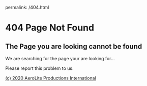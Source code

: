 permalink: /404.html

<h1> 404 Page Not Found </h1>


<h2>The Page you are looking cannot be found</h2>


<p>We are searching for the page your are looking for... </p>

<p>Please report this problem to us. <a href="mailto:aeroliteco@gmail.com"/></p>

<p>(c) 2020 AeroLite Productions International </p>

